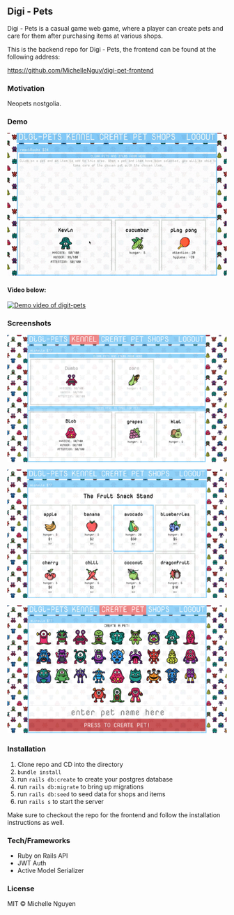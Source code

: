 ## Digi - Pets

Digi - Pets is a casual game web game, where a player can create pets and care for them after purchasing items at various shops.

This is the backend repo for Digi - Pets, the frontend can be found at the following address:

https://github.com/MichelleNguy/digi-pet-frontend

### Motivation

Neopets nostgolia.

### Demo

![gif of digi-pets game demo](./public/demo-gif.gif)


#### Video below:

[![Demo video of digit-pets](https://img.youtube.com/vi/UNI6m8VSLF8/0.jpg)](https://www.youtube.com/watch?v=UNI6m8VSLF8 "Digi-pets demo")

### Screenshots

![screenshot of digi-pets web app, showcasing the kennel](./public/screenshots/screenshot_1.png?raw=true "Kennel")

![screenshot of digi-pets web app, showcasing the fruit stand shop and its items](./public/screenshots/screenshot_2.png?raw=true "Fruit Stand Shop")

![screenshot of digi-pets web app, showcasing the create a pet tab](./public/screenshots/screenshot_3.png?raw=true "Create A Pet")


### Installation
1. Clone repo and CD into the directory
2. ```bundle install```
3. run ```rails db:create``` to create your postgres database
4. run ```rails db:migrate``` to bring up migrations
5. run ```rails db:seed``` to seed data for shops and items
6. run ```rails s``` to start the server

Make sure to checkout the repo for the frontend and follow the installation
instructions as well.

### Tech/Frameworks

+ Ruby on Rails API
+ JWT Auth
+ Active Model Serializer

### License

MIT © Michelle Nguyen
